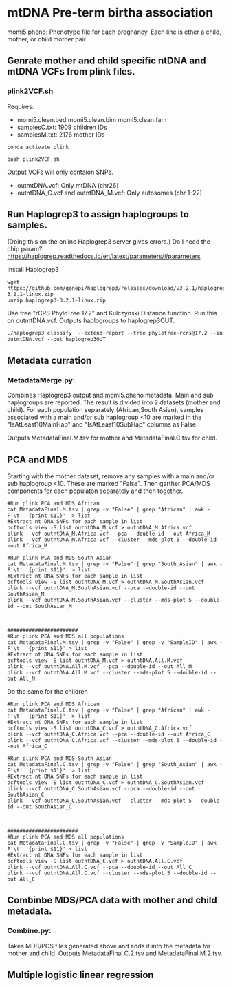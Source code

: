 # mtDNA Pre-term birtha association

momi5.pheno: Phenotype file for each pregnancy. Each line is ether a child, mother, or child mother pair. 

## Genrate mother and child specific ntDNA and mtDNA VCFs from plink files.

### plink2VCF.sh
Requires: 
* momi5.clean.bed  momi5.clean.bim  momi5.clean.fam
* samplesC.txt: 1909 children  IDs
* samplesM.txt: 2176 mother IDs

```
conda activate plink

bash plink2VCF.sh
```
Output VCFs will only contaion SNPs. 
* outmtDNA.vcf: Only mtDNA (chr26)
* outntDNA_C.vcf and outntDNA_M.vcf: Only autosomes (chr 1-22)
  


## Run Haplogrep3 to assign haplogroups to samples.
(Doing this on the online Haplogrep3 server gives errors.) Do I need the --chip param? https://haplogrep.readthedocs.io/en/latest/parameters/#parameters

Install Haplogrep3
```
wget https://github.com/genepi/haplogrep3/releases/download/v3.2.1/haplogrep3-3.2.1-linux.zip
unzip haplogrep3-3.2.1-linux.zip

```

Use tree "rCRS PhyloTree 17.2" and  Kulczynski Distance function. Run this on outmtDNA.vcf. Outputs haplogroups to haplogrep3OUT. 

```
./haplogrep3 classify  --extend-report --tree phylotree-rcrs@17.2 --in outmtDNA.vcf --out haplogrep3OUT
```

## Metadata curration
### MetadataMerge.py: 
Combines Haplogrep3 output and momi5.pheno metadata.  Main and sub haplogroups are reported. The result is divided into 2 datasets (mother and child). For each population separately (African,South Asian), samples associated with a main and/or sub haplogroup <10 are marked in the "IsAtLeast10MainHap" and "IsAtLeast10SubHap" columns as False.
 
Outputs MetadataFinal.M.tsv for mother and MetadataFinal.C.tsv for child.


## PCA and MDS 

Starting with the mother dataset, remove any samples with a main and/or sub haplogroup <10. These are marked "False". Then garther PCA/MDS components for each populaton separately and then together. 

```
#Run plink PCA and MDS African
cat MetadataFinal.M.tsv | grep -v "False" | grep "African" | awk -F'\t' '{print $11}'  > list
#Extract nt DNA SNPs for each sample in list
bcftools view -S list outntDNA_M.vcf > outntDNA_M.Africa.vcf
plink --vcf outntDNA_M.Africa.vcf --pca --double-id --out Africa_M
plink --vcf outntDNA_M.Africa.vcf --cluster --mds-plot 5 --double-id --out Africa_M

#Run plink PCA and MDS South Asian
cat MetadataFinal.M.tsv | grep -v "False" | grep "South_Asian" | awk -F'\t' '{print $11}'  > list
#Extract nt DNA SNPs for each sample in list
bcftools view -S list outntDNA_M.vcf > outntDNA_M.SouthAsian.vcf
plink --vcf outntDNA_M.SouthAsian.vcf --pca --double-id --out SouthAsian_M
plink --vcf outntDNA_M.SouthAsian.vcf --cluster --mds-plot 5 --double-id --out SouthAsian_M



#######################
#Run plink PCA and MDS all populations
cat MetadataFinal.M.tsv | grep -v "False" | grep -v "SampleID" | awk -F'\t' '{print $11}' > list
#Extract nt DNA SNPs for each sample in list
bcftools view -S list outntDNA_M.vcf > outntDNA.All.M.vcf
plink --vcf outntDNA.All.M.vcf --pca --double-id --out All_M
plink --vcf outntDNA.All.M.vcf --cluster --mds-plot 5 --double-id --out All_M
```


Do the same for the children 


```
#Run plink PCA and MDS African
cat MetadataFinal.C.tsv | grep -v "False" | grep "African" | awk -F'\t' '{print $11}'  > list
#Extract nt DNA SNPs for each sample in list
bcftools view -S list outntDNA_C.vcf > outntDNA_C.Africa.vcf
plink --vcf outntDNA_C.Africa.vcf --pca --double-id --out Africa_C
plink --vcf outntDNA_C.Africa.vcf --cluster --mds-plot 5 --double-id --out Africa_C

#Run plink PCA and MDS South Asian
cat MetadataFinal.C.tsv | grep -v "False" | grep "South_Asian" | awk -F'\t' '{print $11}'  > list
#Extract nt DNA SNPs for each sample in list
bcftools view -S list outntDNA_C.vcf > outntDNA_C.SouthAsian.vcf
plink --vcf outntDNA_C.SouthAsian.vcf --pca --double-id --out SouthAsian_C
plink --vcf outntDNA_C.SouthAsian.vcf --cluster --mds-plot 5 --double-id --out SouthAsian_C



#######################
#Run plink PCA and MDS all populations
cat MetadataFinal.C.tsv | grep -v "False" | grep -v "SampleID" | awk -F'\t' '{print $11}' > list
#Extract nt DNA SNPs for each sample in list
bcftools view -S list outntDNA_C.vcf > outntDNA.All.C.vcf
plink --vcf outntDNA.All.C.vcf --pca --double-id --out All_C
plink --vcf outntDNA.All.C.vcf --cluster --mds-plot 5 --double-id --out All_C
```

## Combinbe MDS/PCA data with mother and child metadata.
### Combine.py:
Takes MDS/PCS files generated above and adds it into the metadata for mother and child. Outputs MetadataFinal.C.2.tsv and MetadataFinal.M.2.tsv.

## Multiple logistic linear regression
